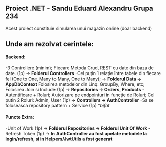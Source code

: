 ## Proiect .NET - Sandu Eduard Alexandru Grupa 234

Acest proiect constituie simularea unui magazin online (doar backend)

## Unde am rezolvat cerintele:
 
#### Backend:

 -3 Controllere (minim); Fiecare Metoda Crud, REST cu date din baza de date. (1p)  -> **Folderul Controllers**
 -Cel puțin 1 relație între tabele din fiecare fel (One to One, Many to Many, One to Many); -> **Folderul Data -> AppDbContext**
 Folosirea metodelor din Linq: GroupBy, Where, etc; Folosirea Join si Include (1p) -> **Repositories -> Orders, Products**
 -Autentificare + Roluri; Autorizare pe endpointuri în funcție de Roluri; Cel putin 2 Roluri: Admin, User (1p) -> **Controllers -> AuthController**
 -Sa se foloseasca repository pattern + Service (1p) **bifat*
 
 #### Puncte Extra:
 
 -Unit of Work (1p) -> **Folderul Repositories -> Folderul Unit Of Work**
 -Refresh Token (1p) -> **In AuthController au fost apelate metodele la login/refresh, si in Helpers/JwtUtils a fost generat** 
